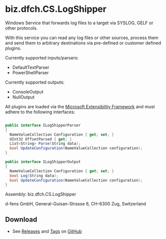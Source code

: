 # biz.dfch.CS.LogShipper
Windows Service that forwards log files to a target via SYSLOG, GELF or other protocols.

With this service you can read any log files or other sources, process them and send them to arbitrary destinations via pre-defined or customer defined plugins.

Currently supported inputs/parsers:

* DefaultTextParser
* PowerShellParser

Currently supported outputs:

* ConsoleOutput
* NullOutput

All plugins are loaded via the [Microsoft Extensibility Framework](https://mef.codeplex.com/) and must adhere to the following interfaces:

``` csharp

public interface ILogShipperParser
{
  NameValueCollection Configuration { get; set; }
  UInt32 OffsetParsed { get; }
  List<String> Parse(String data);
  bool UpdateConfiguration(NameValueCollection configuration);
}

public interface ILogShipperOutput
{
  NameValueCollection Configuration { get; set; }
  bool Log(String data);
  bool UpdateConfiguration(NameValueCollection configuration);
}
```

Assembly: biz.dfch.CS.LogShipper

d-fens GmbH, General-Guisan-Strasse 6, CH-6300 Zug, Switzerland

## Download

* See [Releases](https://github.com/dfch/biz.dfch.CS.LogShipper/releases) and [Tags](https://github.com/dfch/biz.dfch.CS.LogShipper/tags) on [GitHub](https://github.com/dfch/biz.dfch.CS.LogShipper)
